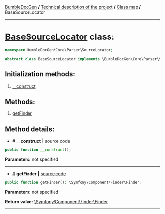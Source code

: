 <!-- {% raw %} -->
<embed> <a href="/docs/readme.md">BumbleDocGen</a> <b>/</b> <a href="/docs/tech/readme.md">Technical description of the project</a> <b>/</b> <a href="/docs/tech/map.md">Class map</a> <b>/</b> BaseSourceLocator<hr> </embed>

<h1>
    <a href="https://github.com/bumble-tech/bumble-doc-gen/blob/master/src/Core/Parser/SourceLocator/BaseSourceLocator.php#L9">BaseSourceLocator</a> class:
</h1>





```php
namespace BumbleDocGen\Core\Parser\SourceLocator;

abstract class BaseSourceLocator implements \BumbleDocGen\Core\Parser\SourceLocator\SourceLocatorInterface
```








<h2>Initialization methods:</h2>

<ol>
<li>
    <a href="#m-construct">__construct</a>
    </li>
</ol>

<h2>Methods:</h2>

<ol>
<li>
    <a href="#mgetfinder">getFinder</a>
    </li>
</ol>







<h2>Method details:</h2>

<div class='method_description-block'>

<ul>
<li><a name="m-construct" href="#m-construct">#</a>
 <b>__construct</b>
    <b>|</b> <a href="https://github.com/bumble-tech/bumble-doc-gen/blob/master/src/Core/Parser/SourceLocator/BaseSourceLocator.php#L13">source code</a></li>
</ul>

```php
public function __construct();
```



<b>Parameters:</b> not specified



</div>
<hr>
<div class='method_description-block'>

<ul>
<li><a name="mgetfinder" href="#mgetfinder">#</a>
 <b>getFinder</b>
    <b>|</b> <a href="https://github.com/bumble-tech/bumble-doc-gen/blob/master/src/Core/Parser/SourceLocator/BaseSourceLocator.php#L19">source code</a></li>
</ul>

```php
public function getFinder(): \Symfony\Component\Finder\Finder;
```



<b>Parameters:</b> not specified

<b>Return value:</b> <a href='https://github.com/symfony/finder/blob/master/Finder.php'>\Symfony\Component\Finder\Finder</a>


</div>
<hr>

<!-- {% endraw %} -->